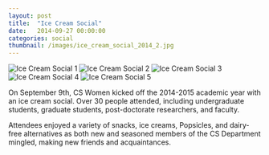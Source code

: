 ```yaml
---
layout: post
title:  "Ice Cream Social"
date:   2014-09-27 00:00:00
categories: social
thumbnail: /images/ice_cream_social_2014_2.jpg
---
```



![Ice Cream Social 1](/images/ice_cream_social_2014_1.jpg)
![Ice Cream Social 2](/images/ice_cream_social_2014_2.jpg)
![Ice Cream Social 3](/images/ice_cream_social_2014_3.jpg)
![Ice Cream Social 4](/images/ice_cream_social_2014_4.jpg)
![Ice Cream Social 5](/images/ice_cream_social_2014_5.jpg)



 On September 9th, CS Women kicked off the 2014-2015 academic year with an ice cream social. Over 30 people attended, including undergraduate students, graduate students, post-doctorate researchers, and faculty.

Attendees enjoyed a variety of snacks, ice creams, Popsicles, and dairy-free alternatives as both new and seasoned members of the CS Department mingled, making new friends and acquaintances.
